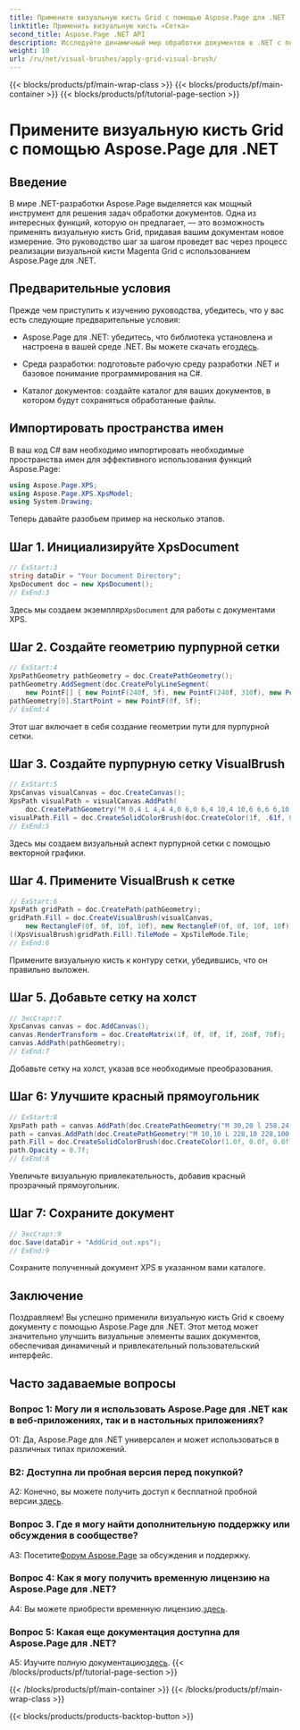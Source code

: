 ```yaml
---
title: Примените визуальную кисть Grid с помощью Aspose.Page для .NET
linktitle: Применить визуальную кисть «Сетка»
second_title: Aspose.Page .NET API
description: Исследуйте динамичный мир обработки документов в .NET с помощью Aspose.Page. Узнайте, как применять визуальную кисть «Сетка» для создания потрясающих визуально документов.
weight: 10
url: /ru/net/visual-brushes/apply-grid-visual-brush/
---
```


{{< blocks/products/pf/main-wrap-class >}}
{{< blocks/products/pf/main-container >}}
{{< blocks/products/pf/tutorial-page-section >}}

# Примените визуальную кисть Grid с помощью Aspose.Page для .NET

## Введение

В мире .NET-разработки Aspose.Page выделяется как мощный инструмент для решения задач обработки документов. Одна из интересных функций, которую он предлагает, — это возможность применять визуальную кисть Grid, придавая вашим документам новое измерение. Это руководство шаг за шагом проведет вас через процесс реализации визуальной кисти Magenta Grid с использованием Aspose.Page для .NET.

## Предварительные условия

Прежде чем приступить к изучению руководства, убедитесь, что у вас есть следующие предварительные условия:

-  Aspose.Page для .NET: убедитесь, что библиотека установлена и настроена в вашей среде .NET. Вы можете скачать его[здесь](https://releases.aspose.com/page/net/).

- Среда разработки: подготовьте рабочую среду разработки .NET и базовое понимание программирования на C#.

- Каталог документов: создайте каталог для ваших документов, в котором будут сохраняться обработанные файлы.

## Импортировать пространства имен

В ваш код C# вам необходимо импортировать необходимые пространства имен для эффективного использования функций Aspose.Page:

```csharp
using Aspose.Page.XPS;
using Aspose.Page.XPS.XpsModel;
using System.Drawing;
```

Теперь давайте разобьем пример на несколько этапов.

## Шаг 1. Инициализируйте XpsDocument

```csharp
// ExStart:3
string dataDir = "Your Document Directory";
XpsDocument doc = new XpsDocument();
// ExEnd:3
```

 Здесь мы создаем экземпляр`XpsDocument` для работы с документами XPS.

## Шаг 2. Создайте геометрию пурпурной сетки

```csharp
// ExStart:4
XpsPathGeometry pathGeometry = doc.CreatePathGeometry();
pathGeometry.AddSegment(doc.CreatePolyLineSegment(
    new PointF[] { new PointF(240f, 5f), new PointF(240f, 310f), new PointF(0f, 310f) }));
pathGeometry[0].StartPoint = new PointF(0f, 5f);
// ExEnd:4
```

Этот шаг включает в себя создание геометрии пути для пурпурной сетки.

## Шаг 3. Создайте пурпурную сетку VisualBrush

```csharp
// ExStart:5
XpsCanvas visualCanvas = doc.CreateCanvas();
XpsPath visualPath = visualCanvas.AddPath(
    doc.CreatePathGeometry("M 0,4 L 4,4 4,0 6,0 6,4 10,4 10,6 6,6 6,10 4,10 4,6 0,6 Z"));
visualPath.Fill = doc.CreateSolidColorBrush(doc.CreateColor(1f, .61f, 0.1f, 0.61f));
// ExEnd:5
```

Здесь мы создаем визуальный аспект пурпурной сетки с помощью векторной графики.

## Шаг 4. Примените VisualBrush к сетке

```csharp
// ExStart:6
XpsPath gridPath = doc.CreatePath(pathGeometry);
gridPath.Fill = doc.CreateVisualBrush(visualCanvas,
    new RectangleF(0f, 0f, 10f, 10f), new RectangleF(0f, 0f, 10f, 10f));
((XpsVisualBrush)gridPath.Fill).TileMode = XpsTileMode.Tile;
// ExEnd:6
```

Примените визуальную кисть к контуру сетки, убедившись, что он правильно выложен.

## Шаг 5. Добавьте сетку на холст

```csharp
// ЭксСтарт:7
XpsCanvas canvas = doc.AddCanvas();
canvas.RenderTransform = doc.CreateMatrix(1f, 0f, 0f, 1f, 268f, 70f);
canvas.AddPath(pathGeometry);
// ExEnd:7
```

Добавьте сетку на холст, указав все необходимые преобразования.

## Шаг 6: Улучшите красный прямоугольник

```csharp
// ExStart:8
XpsPath path = canvas.AddPath(doc.CreatePathGeometry("M 30,20 l 258.24,0 0,56.64 -258.24,0 Z"));
path = canvas.AddPath(doc.CreatePathGeometry("M 10,10 L 228,10 228,100 10,100"));
path.Fill = doc.CreateSolidColorBrush(doc.CreateColor(1.0f, 0.0f, 0.0f));
path.Opacity = 0.7f;
// ExEnd:8
```

Увеличьте визуальную привлекательность, добавив красный прозрачный прямоугольник.

## Шаг 7: Сохраните документ

```csharp
// ЭксСтарт:9
doc.Save(dataDir + "AddGrid_out.xps");
// ExEnd:9
```

Сохраните полученный документ XPS в указанном вами каталоге.

## Заключение

Поздравляем! Вы успешно применили визуальную кисть Grid к своему документу с помощью Aspose.Page для .NET. Этот метод может значительно улучшить визуальные элементы ваших документов, обеспечивая динамичный и привлекательный пользовательский интерфейс.

## Часто задаваемые вопросы

### Вопрос 1: Могу ли я использовать Aspose.Page для .NET как в веб-приложениях, так и в настольных приложениях?

О1: Да, Aspose.Page для .NET универсален и может использоваться в различных типах приложений.

### В2: Доступна ли пробная версия перед покупкой?

 A2: Конечно, вы можете получить доступ к бесплатной пробной версии.[здесь](https://releases.aspose.com/).

### Вопрос 3. Где я могу найти дополнительную поддержку или обсуждения в сообществе?

 A3: Посетите[Форум Aspose.Page](https://forum.aspose.com/c/page/39) за обсуждения и поддержку.

### Вопрос 4: Как я могу получить временную лицензию на Aspose.Page для .NET?

 A4: Вы можете приобрести временную лицензию.[здесь](https://purchase.aspose.com/temporary-license/).

### Вопрос 5: Какая еще документация доступна для Aspose.Page для .NET?

 A5: Изучите полную документацию[здесь](https://reference.aspose.com/page/net/).
{{< /blocks/products/pf/tutorial-page-section >}}

{{< /blocks/products/pf/main-container >}}
{{< /blocks/products/pf/main-wrap-class >}}

{{< blocks/products/products-backtop-button >}}
